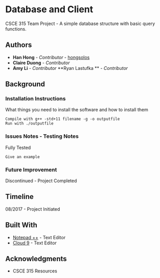 # Database and Client

CSCE 315 Team Project - A simple database structure with basic query functions.

## Authors

* **Han Hong** - *Contributor* - [hongsolos](https://github.com/hongsolos)
* **Claire Duong** - *Contributor*
* **Amy Li** - *Contributor*
 **Ryan Lastufka ** - *Contributor*


## Background


### Installation Instructions

What things you need to install the software and how to install them

```
Compile with g++ -std+11 filename -g -o outputfile
Run with ./outputfile
```


### Issues Notes - Testing Notes

Fully Tested

```
Give an example
```

### Future Improvement

Discontinued - Project Completed


## Timeline

08/2017 - Project Initiated

## Built With

* [Notepad ++](https://notepad-plus-plus.org/) - Text Editor
* [Cloud 9](https://c9.io/login) - Text Editor

## Acknowledgments

* CSCE 315 Resources 


